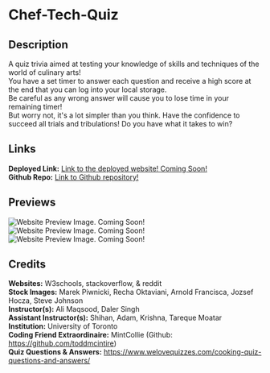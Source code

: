 # Chef-Tech-Quiz

## Description
A quiz trivia aimed at testing your knowledge of skills and techniques of the world of culinary arts! <br>
You have a set timer to answer each question and receive a high score at the end that you can log into your local storage. <br>
Be careful as any wrong answer will cause you to lose time in your remaining timer! <br>
But worry not, it's a lot simpler than you think. Have the confidence to succeed all trials and tribulations! Do you have what it takes to win? <br>

## Links
**Deployed Link:** [Link to the deployed website! Coming Soon!]() <br>
**Github Repo:** [Link to Github repository!](https://github.com/Heaveness/chef-tech-quiz) <br>

## Previews
![Website Preview Image. Coming Soon!]() <br>
![Website Preview Image. Coming Soon!]() <br>
![Website Preview Image. Coming Soon!]() <br>

## Credits

**Websites:** W3schools, stackoverflow, & reddit <br>
**Stock Images:** Marek Piwnicki, Recha Oktaviani, Arnold Francisca, Jozsef Hocza, Steve Johnson <br>
**Instructor(s):** Ali Maqsood, Daler Singh <br>
**Assistant Instructor(s):** Shihan, Adam, Krishna, Tareque Moatar <br>
**Institution:** University of Toronto <br>
**Coding Friend Extraordinaire:** MintCollie (Github: https://github.com/toddmcintire)<br>
**Quiz Questions & Answers:** https://www.welovequizzes.com/cooking-quiz-questions-and-answers/ <br>